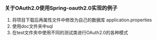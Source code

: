 ### 关于OAuth2.0使用Spring-oauth2.0实现的例子

1. 将项目下载后再属性文件中修改为自己的数据库 application.properties
2. 使用doc文件夹中sql
3. 在test文件夹中使用不同的测试类进行OAuth2.0的各种模式
